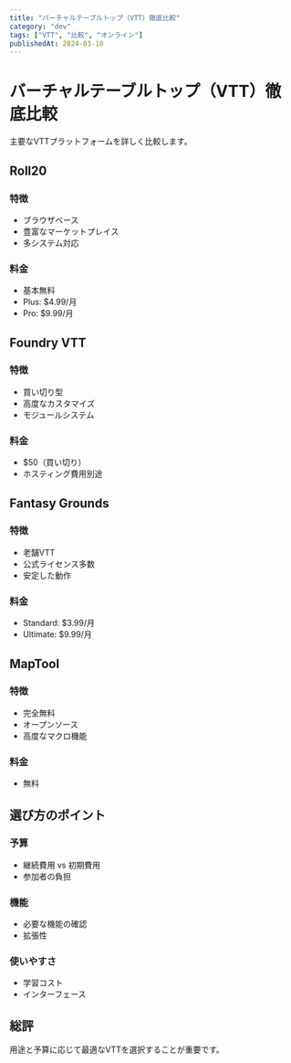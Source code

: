 ```yaml
---
title: "バーチャルテーブルトップ（VTT）徹底比較"
category: "dev"
tags: ["VTT", "比較", "オンライン"]
publishedAt: 2024-03-10
---
```


# バーチャルテーブルトップ（VTT）徹底比較

主要なVTTプラットフォームを詳しく比較します。

## Roll20

### 特徴
- ブラウザベース
- 豊富なマーケットプレイス
- 多システム対応

### 料金
- 基本無料
- Plus: $4.99/月
- Pro: $9.99/月

## Foundry VTT

### 特徴
- 買い切り型
- 高度なカスタマイズ
- モジュールシステム

### 料金
- $50（買い切り）
- ホスティング費用別途

## Fantasy Grounds

### 特徴
- 老舗VTT
- 公式ライセンス多数
- 安定した動作

### 料金
- Standard: $3.99/月
- Ultimate: $9.99/月

## MapTool

### 特徴
- 完全無料
- オープンソース
- 高度なマクロ機能

### 料金
- 無料

## 選び方のポイント

### 予算
- 継続費用 vs 初期費用
- 参加者の負担

### 機能
- 必要な機能の確認
- 拡張性

### 使いやすさ
- 学習コスト
- インターフェース

## 総評

用途と予算に応じて最適なVTTを選択することが重要です。
